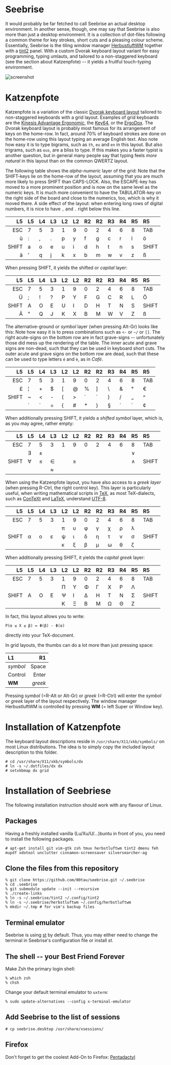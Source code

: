 Seebrise
========

It would probably be far fetched to call Seebrise an actual desktop
environment. In another sense, though, one may say that Seebrise is also more
than just a desktop environment.  It is a collection of dot-files following a
common theme for key strokes, short cuts and a pleasing colour scheme.
Essentially, Seebrise is the tiling window manager
[HerbustluftWM](http://www.herbstluftwm.org/) together with a
[tint2](http://www.herbstluftwm.org/) panel.  With a custom Dvorak keyboard
layout variant for easy programming, typing umlauts, and tailored to a
non-staggered keyboard (see
the section about Katzenpfote) -- it yields a fruitful touch-typing environment.

![screenshot][screenshot]

Katzenpfote
===========

Katzenpfote is a variation of the classic [Dvorak keyboard
layout](https://en.wikipedia.org/wiki/Dvorak_Simplified_Keyboard#Original_Dvorak_layout)
tailored to non-staggered keyboards with a grid layout.  Examples of grid
keyboards are the [Kinesis Advantage
Ergonomic](https://www.kinesis-ergo.com/shop/advantage-for-pc-mac/), the
[Key64](http://www.key64.org), or the [ErgoDox](http://ergodox.org/).  The
Dvorak keyboard layout is probably most famous for its arrangement of keys on
the home-row.  In fact, around 70% of keyboard strokes are done on the home-row
using this layout typing an average English text.  Also note how easy it is to
type bigrams, such as `th`, `eu` and `en` in this layout.  But also trigrams,
such as `ous`, are a bliss to type.  If this makes you a faster typist is
another question, but in general many people say that typing feels *more
natural* in this layout than on the common QWERTZ layout.

The following table shows the *alpha-numeric* layer of the grid: Note that the
SHIFT-keys lie on the home-row of the layout, assuming that you are much more
likely to press SHIFT than CAPS-LOCK.  Also, the ESCAPE-key has moved to a more
prominent position and is now on the same level as the numeric keys.
It is much more convenient to have the TABULATOR-key on the right side of the
board and close to the numerics, too, which is why it moved there.  A side
effect of the layout: when entering long rows of digital numbers, it is nice to
have `,` and `.` right below this line.

| L5    | L5 | L4 | L3 | L2 | L2 | R2 | R2 | R3 | R4 | R5 | R5    |
|------:|----|----|----|----|----|----|----|----|----|----|:------|
| ESC   | 7  | 5  | 3  | 1  | 9  | 0  | 2  | 4  | 6  | 8  | TAB   |
| ü     | :  | ,  | .  | p  | y  | f  | g  | c  | r  | l  | ö     |
| SHIFT | a  | o  | e  | u  | i  | d  | h  | t  | n  | s  | SHIFT |
| ä     | '  | q  | j  | k  | x  | b  | m  | w  | v  | z  | ß     |

When pressing SHIFT, it yields the shifted or *capital* layer:

| L5    | L5 | L4 | L3 | L2 | L2 | R2 | R2 | R3 | R4 | R5 | R5    |
|------:|----|----|----|----|----|----|----|----|----|----|:------|
| ESC   | 7  | 5  | 3  | 1  | 9  | 0  | 2  | 4  | 6  | 8  | TAB   |
| Ü     | ;  | !  | ?  | P  | Y  | F  | G  | C  | R  | L  | Ö     |
| SHIFT | A  | O  | E  | U  | I  | D  | H  | T  | N  | S  | SHIFT |
| Ä     | "  | Q  | J  | K  | X  | B  | M  | W  | V  | Z  | ß     |

The alternative-ground or *symbol* layer (when pressing Alt-Gr) looks
like this: Note how easy it is to press combinations such as `<-` or `~/` or
`[]`.  The right acute-signs on the bottom row are in fact grave-signs --
unfortunately those did mess up the rendering of the table.  The inner acute
and grave signs are non-dead, such that they can be used in keyboard short
cuts.  The outer acute and grave signs on the bottom row are dead, such that
these can be used to type letters `é` and `è`, as in *Café*.

| L5    | L5 | L4 | L3 | L2 | L2 | R2 | R2 | R3 | R4 | R5 | R5    |
|------:|----|----|----|----|----|----|----|----|----|----|:------|
| ESC   | 7  | 5  | 3  | 1  | 9  | 0  | 2  | 4  | 6  | 8  | TAB   |
| £     | ¦  | +  | $  | [  | @  | %  | ]  | \  | &  | °  | €     |
| SHIFT | ~  | <  | -  | (  | >  | `|`| )  | /  | _  | ^  | SHIFT |
|       | ´  | ´  | =  | {  | #  | *  | }  | §  | ´  | ´  | ¢     |

When additionally pressing SHIFT, it yields a *shifted symbol* layer, which is,
as you may agree, rather empty:

| L5    | L5 | L4 | L3 | L2 | L2 | R2 | R2 | R3 | R4 | R5 | R5    |
|------:|----|----|----|----|----|----|----|----|----|----|:------|
| ESC   | 7  | 5  | 3  | 1  | 9  | 0  | 2  | 4  | 6  | 8  | TAB   |
|       | ∃  | ±  |    |    |    |    |    |    |    | ∨  |       |
| SHIFT | ∀  | ≤  | ∈  |    | ≥  |    |    |    |    | ∧  | SHIFT |
|       |    |    | ≈  |    |    |    |    |    |    |    |       |

When using the Katzenpfote layout, you have also access to a *greek layer*
(when pressing R-Ctrl, the right control key).  This layer is particularly
useful, when writing mathematical scripts in [TeX](http://tug.org/), as most
TeX-dialects, such as [ConTeXt](http://wiki.contextgarden.net/) and
[LaTeX](http://www.latex-project.org/), understand
[UTF-8](http://www.utf-8.com/).

| L5    | L5 | L4 | L3 | L2 | L2 | R2 | R2 | R3 | R4 | R5 | R5    |
|------:|----|----|----|----|----|----|----|----|----|----|:------|
| ESC   | 7  | 5  | 3  | 1  | 9  | 0  | 2  | 4  | 6  | 8  | TAB   |
|       |    |    |    | π  | υ  | φ  | γ  | χ  | ρ  | λ  |       |
| SHIFT | α  | ο  | ε  | ψ  | ι  | δ  | η  | τ  | ν  | σ  | SHIFT |
|       |    |    |    | κ  | ξ  | β  | μ  | ω  | θ  | ζ  |       |

When additionally pressing SHIFT, it yields the *capital greek* layer:

| L5    | L5 | L4 | L3 | L2 | L2 | R2 | R2 | R3 | R4 | R5 | R5    |
|------:|----|----|----|----|----|----|----|----|----|----|:------|
| ESC   | 7  | 5  | 3  | 1  | 9  | 0  | 2  | 4  | 6  | 8  | TAB   |
|       |    |    |    | Π  | Υ  | Φ  | Γ  | Χ  | Ρ  | Λ  |       |
| SHIFT | Α  | Ο  | Ε  | Ψ  | Ι  | Δ  | Η  | Τ  | Ν  | Σ  | SHIFT |
|       |    |    |    | Κ  | Ξ  | Β  | Μ  | Ω  | Θ  | Ζ  |       |

In fact, this layout allows you to write:

```
P(α ≤ X ≤ β) = Φ(β) - Φ(α)
```

directly into your TeX-document.

In grid layouts, the thumbs can do a lot more than just pressing space:

| L1 | R1 |
|:----|----:|
| *symbol* | Space |
| Control | Enter |
| **WM** | *greek* |

Pressing *symbol* (=R-Alt or Alt-Gr) or *greek* (=R-Ctrl) will enter the
*symbol* or *greek* layer of the layout respectively.  The window manager
HerbustluftWM is controlled by pressing **WM** (= left Super or Window key).


Installation of Katzenpfote
===========================

The keyboard layout descriptions reside in `/usr/share/X11/xkb/symbols/` on
most Linux distributions.  The idea is to simply copy the included layout
description to this folder.

```
# cd /usr/share/X11/xkb/symbols/dx
# ln -s ~/.dotfiles/dx dx
# setxkbmap dx grid
```

Installation of Seebriese
=========================

The following installation instruction should work with any flavour of Linux.

Packages
--------

Having a freshly installed vanilla (Lu/Xu/U/...)buntu in front of you, you need to
install the following packages.

```
# apt-get install git vim-gtk zsh tmux herbstluftwm tint2 dmenu feh mupdf xdotool unclutter cinnamon-screensaver silversearcher-ag
```

Clone the files from this repository
------------------------------------

```
% git clone https://github.com/00tau/seebrise.git ~/.seebrise
% cd .seebrise
% git submodule update --init --recursive
% ./create-links
% ln -s ~/.seebrise/tint2 ~/.config/tint2
% ln -s ~/.seebrise/herbstluftwm ~/.config/herbstluftwm
% mkdir ~/.tmp # for vim's backup files
```

Terminal emulator
-----------------

Seebrise is using [st](http://st.suckless.org/) by default. Thus, you may
either need to change the terminal in Seebrise's configuration file or install
*st*.

The shell -- your Best Friend Forever
-------------------------------------

Make Zsh the primary login shell:

```
% which zsh
% chsh
```

Change your default terminal emulator to `uxterm`:

```
% sudo update-alternatives --config x-terminal-emulator
```

Add Seebrise to the list of sessions
------------------------------------

```
# cp seebrise.desktop /usr/share/xsessions/
```

Firefox
-------

Don't forget to get the coolest Add-On to Firefox: [Pentadactyl](http://5digits.org/pentadactyl/)

[screenshot]: https://lh3.googleusercontent.com/-sTswtdTJSn8/VUoppqaEcTI/AAAAAAAAAKM/8DOzbbkGxkI/w506-h285/test.png
